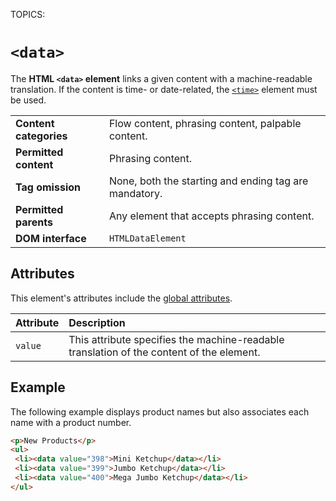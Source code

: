 TOPICS: <data>

# `<data>`

The **HTML `<data>` element** links a given content with a machine-readable translation. If the
content is time- or date-related, the [`<time>`](/en/webfrontend/<time>) element must be used.

|  |  |
| :-- | :-- |
| **Content categories** | Flow content, phrasing content, palpable content.
| **Permitted content** | Phrasing content.
| **Tag omission** | None, both the starting and ending tag are mandatory.
| **Permitted parents** | Any element that accepts phrasing content.
| **DOM interface** | `HTMLDataElement`

## Attributes

This element's attributes include the [global attributes](/en/webfrontend/HTML_Global_Attributes).

| Attribute | Description |
| :-- | :-- |
| `value` | This attribute specifies the machine-readable translation of the content of the element.

## Example

The following example displays product names but also associates each name with a product number.

```html
<p>New Products</p>
<ul>
 <li><data value="398">Mini Ketchup</data></li>
 <li><data value="399">Jumbo Ketchup</data></li>
 <li><data value="400">Mega Jumbo Ketchup</data></li>
</ul>
```
